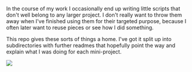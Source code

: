 In the course of my work I occasionally end up writing little scripts that don't well belong to any larger project. I don't really want to throw them away when I've finished using them for their targeted purpose, because I often later want to reuse pieces or see how I did something.

This repo gives these sorts of things a home. I've got it split up into subdirectories with further readmes that hopefully point the way and explain what I was doing for each mini-project.

![](https://i.chzbgr.com/full/8413491200/hBB191F41/not-your-average-script-kitty)
